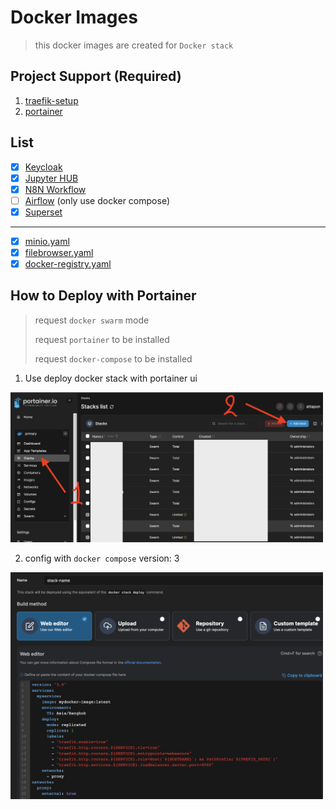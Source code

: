 # Docker Images 

> this docker images are created for `Docker stack`

## Project Support (Required)

1. [traefik-setup](https://github.com/attapon-th/traefik-setup)  
2. [portainer](https://github.com/attapon-th/portainer)

## List

- [x] [Keycloak](./keycloak/) 
- [x] [Jupyter HUB](./juptyerhub/) 
- [x] [N8N Workflow](./n8n/) 
- [ ] [Airflow](./airflow/) (only use docker compose)
- [x] [Superset](./superset/)

---

- [x] [minio.yaml](./minio-stack.yml)
- [x] [filebrowser.yaml](./filebrowser-stack.yml)
- [x] [docker-registry.yaml](./docker-registry.yml)

## How to Deploy with Portainer

> request `docker swarm` mode
>
> request `portainer` to be installed
>
> request `docker-compose` to be installed
>

1. Use deploy docker stack with portainer ui  

<img src="./imgs/add-starck.png" width="500px">  

2. config with `docker compose` version: 3


<img src="./imgs/example-stack.png" width="500px"> 


